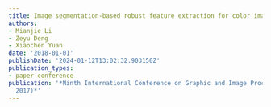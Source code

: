 ```yaml
---
title: Image segmentation-based robust feature extraction for color image watermarking
authors:
- Mianjie Li
- Zeyu Deng
- Xiaochen Yuan
date: '2018-01-01'
publishDate: '2024-01-12T13:02:32.903150Z'
publication_types:
- paper-conference
publication: '*Ninth International Conference on Graphic and Image Processing (ICGIP
  2017)*'
---
```

